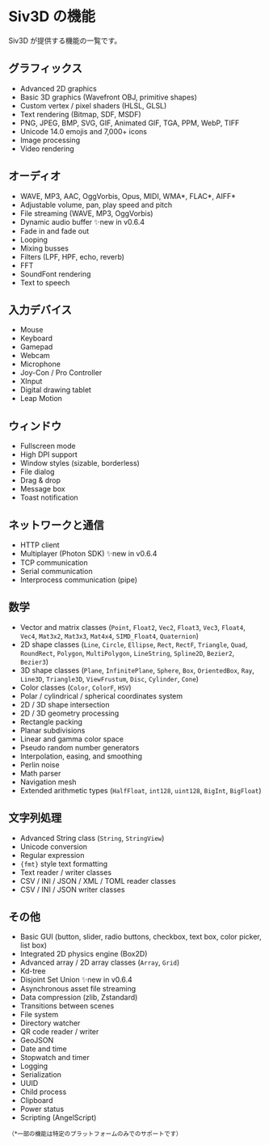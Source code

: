 # Siv3D の機能

Siv3D が提供する機能の一覧です。

## グラフィックス
- Advanced 2D graphics
- Basic 3D graphics (Wavefront OBJ, primitive shapes)
- Custom vertex / pixel shaders (HLSL, GLSL)
- Text rendering (Bitmap, SDF, MSDF)
- PNG, JPEG, BMP, SVG, GIF, Animated GIF, TGA, PPM, WebP, TIFF
- Unicode 14.0 emojis and 7,000+ icons
- Image processing
- Video rendering

## オーディオ
- WAVE, MP3, AAC, OggVorbis, Opus, MIDI, WMA*, FLAC*, AIFF*
- Adjustable volume, pan, play speed and pitch
- File streaming (WAVE, MP3, OggVorbis)
- Dynamic audio buffer ✨new in v0.6.4
- Fade in and fade out
- Looping
- Mixing busses
- Filters (LPF, HPF, echo, reverb)
- FFT
- SoundFont rendering
- Text to speech

## 入力デバイス
- Mouse
- Keyboard
- Gamepad
- Webcam
- Microphone
- Joy-Con / Pro Controller
- XInput
- Digital drawing tablet
- Leap Motion

## ウィンドウ
- Fullscreen mode
- High DPI support
- Window styles (sizable, borderless)
- File dialog
- Drag & drop
- Message box
- Toast notification

## ネットワークと通信
- HTTP client
- Multiplayer (Photon SDK) ✨new in v0.6.4
- TCP communication
- Serial communication
- Interprocess communication (pipe)

## 数学
- Vector and matrix classes (`Point`, `Float2`, `Vec2`, `Float3`, `Vec3`, `Float4`, `Vec4`, `Mat3x2`, `Mat3x3`, `Mat4x4`, `SIMD_Float4`, `Quaternion`)
- 2D shape classes (`Line`, `Circle`, `Ellipse`, `Rect`, `RectF`, `Triangle`, `Quad`, `RoundRect`, `Polygon`, `MultiPolygon`, `LineString`, `Spline2D`, `Bezier2`, `Bezier3`)
- 3D shape classes (`Plane`, `InfinitePlane`, `Sphere`, `Box`, `OrientedBox`, `Ray`, `Line3D`, `Triangle3D`, `ViewFrustum`, `Disc`, `Cylinder`, `Cone`)
- Color classes (`Color`, `ColorF`, `HSV`)
- Polar / cylindrical / spherical coordinates system
- 2D / 3D shape intersection
- 2D / 3D geometry processing
- Rectangle packing
- Planar subdivisions
- Linear and gamma color space
- Pseudo random number generators
- Interpolation, easing, and smoothing
- Perlin noise
- Math parser
- Navigation mesh
- Extended arithmetic types (`HalfFloat`, `int128`, `uint128`, `BigInt`, `BigFloat`)

## 文字列処理
- Advanced String class (`String`, `StringView`)
- Unicode conversion
- Regular expression
- `{fmt}` style text formatting
- Text reader / writer classes
- CSV / INI / JSON / XML / TOML reader classes
- CSV / INI / JSON writer classes

## その他
- Basic GUI (button, slider, radio buttons, checkbox, text box, color picker, list box)
- Integrated 2D physics engine (Box2D)
- Advanced array / 2D array classes (`Array`, `Grid`)
- Kd-tree
- Disjoint Set Union ✨new in v0.6.4
- Asynchronous asset file streaming
- Data compression (zlib, Zstandard)
- Transitions between scenes
- File system
- Directory watcher
- QR code reader / writer
- GeoJSON
- Date and time
- Stopwatch and timer
- Logging
- Serialization
- UUID
- Child process
- Clipboard
- Power status
- Scripting (AngelScript)

<small>（\*一部の機能は特定のプラットフォームのみでのサポートです）</small>